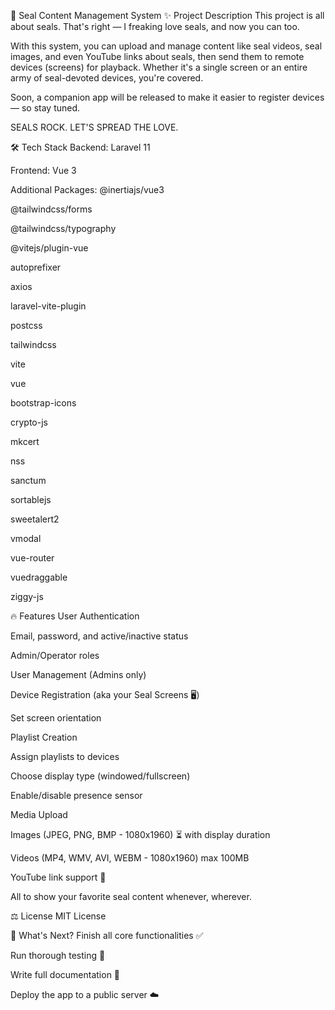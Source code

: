 🦭 Seal Content Management System
✨ Project Description
This project is all about seals. That's right — I freaking love seals, and now you can too.

With this system, you can upload and manage content like seal videos, seal images, and even YouTube links about seals, then send them to remote devices (screens) for playback. Whether it's a single screen or an entire army of seal-devoted devices, you're covered.

Soon, a companion app will be released to make it easier to register devices — so stay tuned.

SEALS ROCK. LET'S SPREAD THE LOVE.

🛠️ Tech Stack
Backend:
Laravel 11

Frontend:
Vue 3

Additional Packages:
@inertiajs/vue3

@tailwindcss/forms

@tailwindcss/typography

@vitejs/plugin-vue

autoprefixer

axios

laravel-vite-plugin

postcss

tailwindcss

vite

vue

bootstrap-icons

crypto-js

mkcert

nss

sanctum

sortablejs

sweetalert2

vmodal

vue-router

vuedraggable

ziggy-js

🔥 Features
User Authentication

Email, password, and active/inactive status

Admin/Operator roles

User Management (Admins only)

Device Registration (aka your Seal Screens 🖥️)

Set screen orientation

Playlist Creation

Assign playlists to devices

Choose display type (windowed/fullscreen)

Enable/disable presence sensor

Media Upload

Images (JPEG, PNG, BMP - 1080x1960) ⏳ with display duration

Videos (MP4, WMV, AVI, WEBM - 1080x1960) max 100MB

YouTube link support 🎥

All to show your favorite seal content whenever, wherever.

⚖️ License
MIT License

🔮 What's Next?
Finish all core functionalities ✅

Run thorough testing 🧪

Write full documentation 📘

Deploy the app to a public server ☁️

